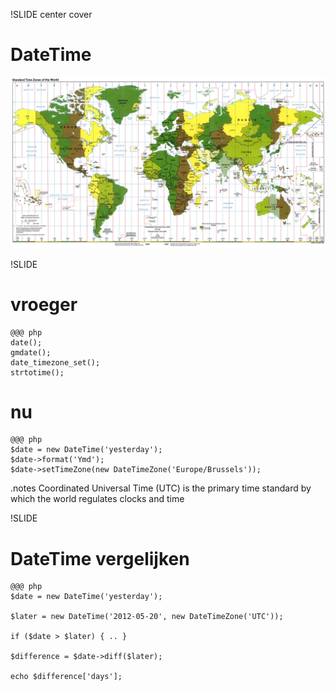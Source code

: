 !SLIDE center cover
# DateTime
![background](../img/background-datetime.jpg)

!SLIDE
# vroeger

    @@@ php
    date();
    gmdate();
    date_timezone_set();
    strtotime();

# nu

    @@@ php
    $date = new DateTime('yesterday');
    $date->format('Ymd');
    $date->setTimeZone(new DateTimeZone('Europe/Brussels'));

.notes Coordinated Universal Time (UTC) is the primary time standard by which the world regulates clocks and time

!SLIDE
# DateTime vergelijken

    @@@ php
    $date = new DateTime('yesterday');

    $later = new DateTime('2012-05-20', new DateTimeZone('UTC'));

    if ($date > $later) { .. }

    $difference = $date->diff($later);

    echo $difference['days'];